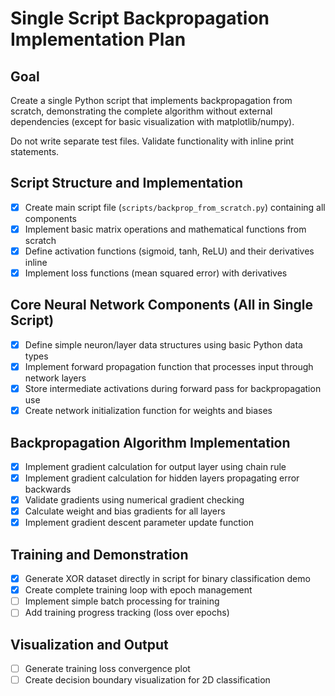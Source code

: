 # Single Script Backpropagation Implementation Plan

## Goal
Create a single Python script that implements backpropagation from scratch, demonstrating the complete algorithm without external dependencies (except for basic visualization with matplotlib/numpy).

Do not write separate test files. Validate functionality with inline print statements.

## Script Structure and Implementation

- [x] Create main script file (`scripts/backprop_from_scratch.py`) containing all components
- [x] Implement basic matrix operations and mathematical functions from scratch
- [x] Define activation functions (sigmoid, tanh, ReLU) and their derivatives inline
- [x] Implement loss functions (mean squared error) with derivatives

## Core Neural Network Components (All in Single Script)

- [x] Define simple neuron/layer data structures using basic Python data types
- [x] Implement forward propagation function that processes input through network layers
- [x] Store intermediate activations during forward pass for backpropagation use
- [x] Create network initialization function for weights and biases

## Backpropagation Algorithm Implementation

- [x] Implement gradient calculation for output layer using chain rule
- [x] Implement gradient calculation for hidden layers propagating error backwards
- [x] Validate gradients using numerical gradient checking
- [x] Calculate weight and bias gradients for all layers
- [x] Implement gradient descent parameter update function

## Training and Demonstration

- [x] Generate XOR dataset directly in script for binary classification demo
- [x] Create complete training loop with epoch management
- [ ] Implement simple batch processing for training
- [ ] Add training progress tracking (loss over epochs)

## Visualization and Output

- [ ] Generate training loss convergence plot
- [ ] Create decision boundary visualization for 2D classification
